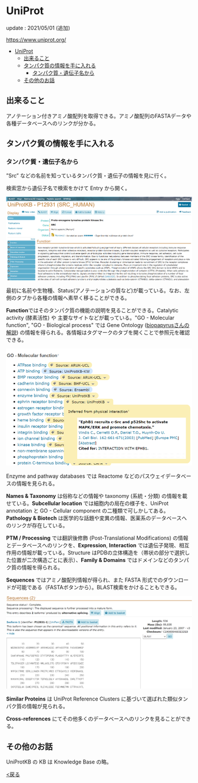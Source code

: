 <!-- title: UniProt - database -->
[link-return]: /bioinfo/bioinfo_database.html

# UniProt

update : 2021/05/01 (追加)

https://www.uniprot.org/

- [UniProt](#uniprot)
  - [出来ること](#出来ること)
  - [タンパク質の情報を手に入れる](#タンパク質の情報を手に入れる)
    - [タンパク質・遺伝子名から](#タンパク質遺伝子名から)
  - [その他のお話](#その他のお話)

## 出来ること

アノテーション付きアミノ酸配列を取得できる。アミノ酸配列のFASTAデータや各種データベースへのリンクが分かる。

## タンパク質の情報を手に入れる
### タンパク質・遺伝子名から
”Src” などの名前を知っているタンパク質・遺伝子の情報を見に行く。

検索窓から遺伝子名で検索をかけて Entry から開く。

![](img/uniprot_src1.png)

最初に名前や生物種、Status(アノテーションの質など)が載っている。なお、左側のタブから各種の情報へ素早く移ることができる。

**Function**ではそのタンパク質の機能の説明を見ることができる。Catalytic activity (酵素活性) や 主要なサイトなどが載っている。"GO - Molecular function", "GO - Biological process" では Gene Ontology ([biopapyrusさんの解説](https://bi.biopapyrus.jp/pathway/go/gene-ontology.html)) の情報を得られる。各情報はタグマークのタブを開くことで参照元を確認できる。

![](img/uniprot_tag.png)　

Enzyme and pathway databases では Reactome などのパスウェイデータベースの情報を見られる。

**Names & Taxonomy** は俗称などの情報や taxonomy (系統・分類) の情報を載せている。**Subcellular location** では細胞内の局在の様子を、UniProt annotation と GO - Cellular component の二種類で可しかしてある。**Pathology & Biotech** は医学的な話題や変異の情報、医薬系のデータベースへのリンクが存在している。

**PTM / Processing** では翻訳後修飾 (Post-Translational Modifications) の情報とデータベースへのリンクを、**Expression**, **Interaction** では遺伝子発現、相互作用の情報が載っている。Structure はPDBの立体構造を（帯状の部分で選択した位置が二次構造ごとに表示）、**Family & Domains** ではドメインなどのタンパク質の情報を得られる。

**Sequences** ではアミノ酸配列情報が得られ、また FASTA 形式でのダウンロードが可能である（FASTAボタンから）。BLAST検索をかけることもできる。

![](img/uniprot_fasta.png)

**Similar Proteins** は UniProt Reference Clusters に基づいて選ばれた類似タンパク質の情報が見られる。

**Cross-references** にてその他多くのデータベースへのリンクを見ることができる。

## その他のお話

UniProtKB の KB は Knowledge Base の略。

[<戻る][link-return]